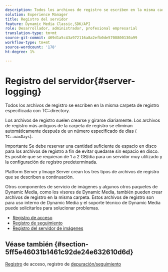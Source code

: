 ```yaml
---
description: Todos los archivos de registro se escriben en la misma carpeta de registro especificada con el directorio TC.
solution: Experience Manager
title: Registro del servidor
feature: Dynamic Media Classic,SDK/API
role: Desarrollador, administrador, profesional empresarial
translation-type: tm+mt
source-git-commit: 469d1a5c43a972116a8a2efb0de5708800130a99
workflow-type: tm+mt
source-wordcount: '178'
ht-degree: 1%

---
```



# Registro del servidor{#server-logging}

Todos los archivos de registro se escriben en la misma carpeta de registro especificada con TC::directory.

Los archivos de registro suelen crearse y girarse diariamente. Los archivos de registro más antiguos de la carpeta de registro se eliminan automáticamente después de un número especificado de días ( `TC::maxDays`).

Importante Se debe reservar una cantidad suficiente de espacio en disco para los archivos de registro a fin de evitar quedarse sin espacio en disco. Es posible que se requieran de 1 a 2 GB/día para un servidor muy utilizado y la configuración de registro predeterminada.

Platform Server y Image Server crean los tres tipos de archivos de registro que se describen a continuación.

Otros componentes de servicio de imágenes y algunos otros paquetes de Dynamic Media, como los visores de Dynamic Media, también pueden crear archivos de registro en la misma carpeta. Estos archivos de registro son para uso interno de Dynamic Media y el soporte técnico de Dynamic Media puede solicitarlos para solucionar problemas.

* [Registro de acceso](c-access-log.md)
* [Registro de seguimiento](c-trace-log.md)
* [Registro del servidor de imágenes](c-image-server-log.md)

## Véase también {#section-5ff5e46031b1461c92de24e632610d6d}

[Registro](../../../../is-api/image-serving-api-ref/c-configuration-and-administration/c-server-settings/r-access-logging.md#reference-5d175921c12a48a6be7f722517615d0f) de acceso, registro de  [depuración/seguimiento](../../../../is-api/image-serving-api-ref/c-configuration-and-administration/c-server-settings/r-debug-trace-logging.md#reference-4b372f81001849f5b495457da7af8e82)
